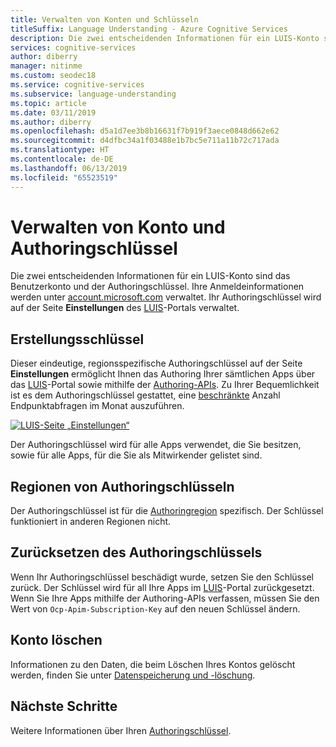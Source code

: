 ```yaml
---
title: Verwalten von Konten und Schlüsseln
titleSuffix: Language Understanding - Azure Cognitive Services
description: Die zwei entscheidenden Informationen für ein LUIS-Konto sind das Benutzerkonto und der Authoringschlüssel. Ihre Anmeldeinformationen werden auf „account.microsoft.com“ verwaltet. Ihr Authoringschlüssel wird auf der Seite „Einstellungen“ des LUIS-Portals verwaltet.
services: cognitive-services
author: diberry
manager: nitinme
ms.custom: seodec18
ms.service: cognitive-services
ms.subservice: language-understanding
ms.topic: article
ms.date: 03/11/2019
ms.author: diberry
ms.openlocfilehash: d5a1d7ee3b8b16631f7b919f3aece0848d662e62
ms.sourcegitcommit: d4dfbc34a1f03488e1b7bc5e711a11b72c717ada
ms.translationtype: HT
ms.contentlocale: de-DE
ms.lasthandoff: 06/13/2019
ms.locfileid: "65523519"
---
```

# <a name="manage-account-and-authoring-key"></a>Verwalten von Konto und Authoringschlüssel

Die zwei entscheidenden Informationen für ein LUIS-Konto sind das Benutzerkonto und der Authoringschlüssel. Ihre Anmeldeinformationen werden unter [account.microsoft.com](https://account.microsoft.com) verwaltet. Ihr Authoringschlüssel wird auf der Seite **Einstellungen** des [LUIS](luis-reference-regions.md)-Portals verwaltet.

## <a name="authoring-key"></a>Erstellungsschlüssel

Dieser eindeutige, regionsspezifische Authoringschlüssel auf der Seite **Einstellungen** ermöglicht Ihnen das Authoring Ihrer sämtlichen Apps über das [LUIS](luis-reference-regions.md)-Portal sowie mithilfe der [Authoring-APIs](https://go.microsoft.com/fwlink/?linkid=2092087). Zu Ihrer Bequemlichkeit ist es dem Authoringschlüssel gestattet, eine [beschränkte](luis-boundaries.md) Anzahl Endpunktabfragen im Monat auszuführen.

[![LUIS-Seite „Einstellungen“](./media/luis-how-to-account-settings/account-settings.png)](./media/luis-how-to-account-settings/account-settings.png#lightbox)

Der Authoringschlüssel wird für alle Apps verwendet, die Sie besitzen, sowie für alle Apps, für die Sie als Mitwirkender gelistet sind.

## <a name="authoring-key-regions"></a>Regionen von Authoringschlüsseln

Der Authoringschlüssel ist für die [Authoringregion](luis-reference-regions.md#publishing-regions) spezifisch. Der Schlüssel funktioniert in anderen Regionen nicht.

## <a name="reset-authoring-key"></a>Zurücksetzen des Authoringschlüssels

Wenn Ihr Authoringschlüssel beschädigt wurde, setzen Sie den Schlüssel zurück. Der Schlüssel wird für all Ihre Apps im [LUIS](luis-reference-regions.md)-Portal zurückgesetzt. Wenn Sie Ihre Apps mithilfe der Authoring-APIs verfassen, müssen Sie den Wert von `Ocp-Apim-Subscription-Key` auf den neuen Schlüssel ändern.

## <a name="delete-account"></a>Konto löschen

Informationen zu den Daten, die beim Löschen Ihres Kontos gelöscht werden, finden Sie unter [Datenspeicherung und -löschung](luis-concept-data-storage.md#accounts).

## <a name="next-steps"></a>Nächste Schritte

Weitere Informationen über Ihren [Authoringschlüssel](luis-concept-keys.md#authoring-key).

